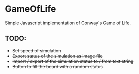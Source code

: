 # GameOfLife
Simple  Javascript implementation of Conway's Game of Life.

## TODO:
* ~~Set speed of simulation~~
* ~~Export status of the simulation as image file~~
* ~~Import / export of the simulation status to / from text string~~
* ~~Button to fill the board with a random status~~
